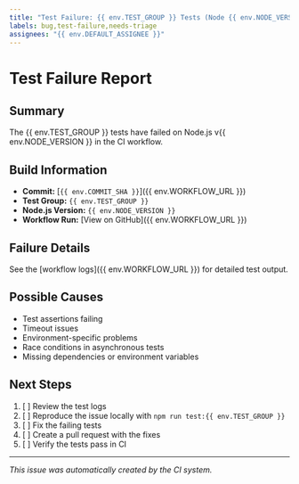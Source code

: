 ```yaml
---
title: "Test Failure: {{ env.TEST_GROUP }} Tests (Node {{ env.NODE_VERSION }})"
labels: bug,test-failure,needs-triage
assignees: "{{ env.DEFAULT_ASSIGNEE }}"
---
```


# Test Failure Report

## Summary

The {{ env.TEST_GROUP }} tests have failed on Node.js v{{ env.NODE_VERSION }} in the CI workflow.

## Build Information

- **Commit:** [`{{ env.COMMIT_SHA }}`]({{ env.WORKFLOW_URL }})
- **Test Group:** `{{ env.TEST_GROUP }}`
- **Node.js Version:** `{{ env.NODE_VERSION }}`
- **Workflow Run:** [View on GitHub]({{ env.WORKFLOW_URL }})

## Failure Details

See the [workflow logs]({{ env.WORKFLOW_URL }}) for detailed test output.

## Possible Causes

- Test assertions failing
- Timeout issues
- Environment-specific problems
- Race conditions in asynchronous tests
- Missing dependencies or environment variables

## Next Steps

1. [ ] Review the test logs
2. [ ] Reproduce the issue locally with `npm run test:{{ env.TEST_GROUP }}`
3. [ ] Fix the failing tests
4. [ ] Create a pull request with the fixes
5. [ ] Verify the tests pass in CI

---

_This issue was automatically created by the CI system._